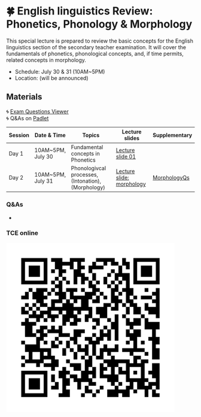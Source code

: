 # 🍀 English linguistics Review: Phonetics, Phonology & Morphology

This special lecture is prepared to review the basic concepts for the English linguistics section of the secondary teacher examination. It will cover the fundamentals of phonetics, phonological concepts, and, if time permits, related concepts in morphology.

+ Schedule: July 30 & 31 (10AM~5PM)
+ Location: (will be announced)
  
## Materials

🌀 [Exam Questions Viewer](https://mrkim21.github.io/appfolder/TCE.html)  
🌀 Q&As on [Padlet](https://padlet.com/mirankim316/hufs0730)

|Session|Date & Time|Topics|Lecture slides|Supplementary|
|--|--|--|--|--|
|Day 1|10AM~5PM,<br>July 30|Fundamental concepts in Phonetics|[Lecture slide 01](https://github.com/MK316/workshops/blob/main/Hufs2024TCE/data/01-Hufs0730-Phonology.pdf)||
|Day 2|10AM~5PM,<br>July 31|Phonologivcal processes, (Intonation), (Morphology)|[Lecture slide: morphology](https://github.com/MK316/workshops/blob/main/Hufs2024TCE/data/02-Hufs0730-Morphology.pdf)|[MorphologyQs](https://github.com/MK316/workshops/blob/main/Hufs2024TCE/data/03-Morphology_Examquestions.pdf)|

### Q&As

+ 

### TCE online


![QR](https://github.com/MK316/workshops/blob/main/Hufs2024TCE/data/TCElink.png)
